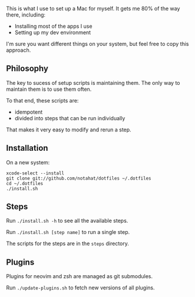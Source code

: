This is what I use to set up a Mac for myself.
It gets me 80% of the way there, including:

* Installing most of the apps I use
* Setting up my dev environment

I'm sure you want different things on your system, but feel free to copy this approach.

## Philosophy

The key to sucess of setup scripts is maintaining them.
The only way to maintain them is to use them often.

To that end, these scripts are:

* idempotent
* divided into steps that can be run individually

That makes it very easy to modify and rerun a step.

## Installation

On a new system:

    xcode-select --install
    git clone git://github.com/notahat/dotfiles ~/.dotfiles
    cd ~/.dotfiles
    ./install.sh

## Steps

Run `./install.sh -h` to see all the available steps.

Run `./install.sh [step name]` to run a single step.

The scripts for the steps are in the `steps` directory.

## Plugins

Plugins for neovim and zsh are managed as git submodules.

Run `./update-plugins.sh` to fetch new versions of all plugins.
